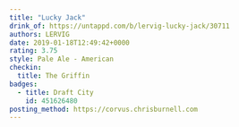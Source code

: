 ```yaml
---
title: "Lucky Jack"
drink_of: https://untappd.com/b/lervig-lucky-jack/30711
authors: LERVIG
date: 2019-01-18T12:49:42+0000
rating: 3.75
style: Pale Ale - American
checkin:
  title: The Griffin
badges:
  - title: Draft City
    id: 451626480
posting_method: https://corvus.chrisburnell.com
---
```

